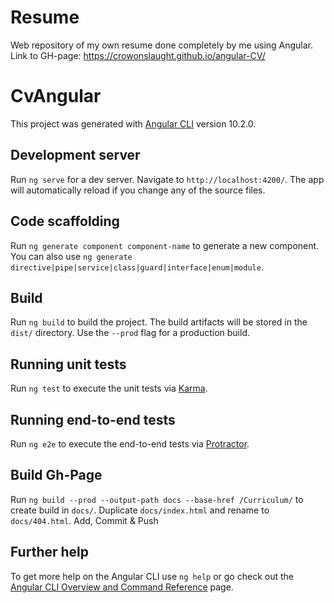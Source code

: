 # Resume

Web repository of my own resume done completely by me using Angular.
Link to GH-page: https://crowonslaught.github.io/angular-CV/

# CvAngular

This project was generated with [Angular CLI](https://github.com/angular/angular-cli) version 10.2.0.

## Development server

Run `ng serve` for a dev server. Navigate to `http://localhost:4200/`. The app will automatically reload if you change any of the source files.

## Code scaffolding

Run `ng generate component component-name` to generate a new component. You can also use `ng generate directive|pipe|service|class|guard|interface|enum|module`.

## Build

Run `ng build` to build the project. The build artifacts will be stored in the `dist/` directory. Use the `--prod` flag for a production build.

## Running unit tests

Run `ng test` to execute the unit tests via [Karma](https://karma-runner.github.io).

## Running end-to-end tests

Run `ng e2e` to execute the end-to-end tests via [Protractor](http://www.protractortest.org/).

## Build Gh-Page

Run `ng build --prod --output-path docs --base-href /Curriculum/` to create build in `docs/`.
Duplicate `docs/index.html` and rename to `docs/404.html`.
Add, Commit & Push

## Further help

To get more help on the Angular CLI use `ng help` or go check out the [Angular CLI Overview and Command Reference](https://angular.io/cli) page.
